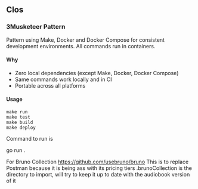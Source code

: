 ## Clos

### 3Musketeer Pattern

Pattern using Make, Docker and Docker Compose for consistent development environments. All commands run in containers.

#### Why

- Zero local dependencies (except Make, Docker, Docker Compose)
- Same commands work locally and in CI
- Portable across all platforms

#### Usage

```golang
make run
make test
make build
make deploy
```

Command to run is

go run .

For Bruno Collection
<https://github.com/usebruno/bruno>
This is to replace Postman because it is being ass with its pricing tiers
.brunoCollection is the directory to import, will try to keep it up to date with the audiobook version of it

